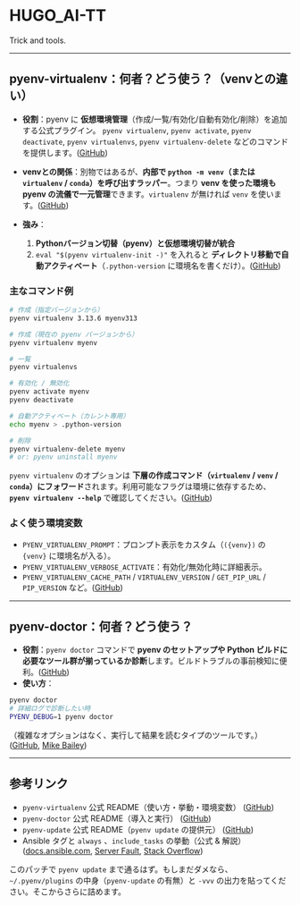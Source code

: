 # HUGO_AI-TT
Trick and tools.

---

## pyenv-virtualenv：何者？どう使う？（venvとの違い）

* **役割**：pyenv に **仮想環境管理**（作成/一覧/有効化/自動有効化/削除）を追加する公式プラグイン。
  `pyenv virtualenv`, `pyenv activate`, `pyenv deactivate`, `pyenv virtualenvs`, `pyenv virtualenv-delete` などのコマンドを提供します。([GitHub][6])
* **venvとの関係**：別物ではあるが、**内部で `python -m venv`（または `virtualenv` / `conda`）を呼び出すラッパー**。つまり **venv を使った環境も pyenv の流儀で一元管理**できます。`virtualenv` が無ければ `venv` を使います。([GitHub][6])
* **強み**：

  1. **Pythonバージョン切替（pyenv）と仮想環境切替が統合**
  2. `eval "$(pyenv virtualenv-init -)"` を入れると **ディレクトリ移動で自動アクティベート**（`.python-version` に環境名を書くだけ）。([GitHub][6])

### 主なコマンド例

```bash
# 作成（指定バージョンから）
pyenv virtualenv 3.13.6 myenv313

# 作成（現在の pyenv バージョンから）
pyenv virtualenv myenv

# 一覧
pyenv virtualenvs

# 有効化 / 無効化
pyenv activate myenv
pyenv deactivate

# 自動アクティベート（カレント専用）
echo myenv > .python-version

# 削除
pyenv virtualenv-delete myenv
# or: pyenv uninstall myenv
```

`pyenv virtualenv` のオプションは **下層の作成コマンド（`virtualenv` / `venv` / `conda`）にフォワード**されます。利用可能なフラグは環境に依存するため、**`pyenv virtualenv --help`** で確認してください。([GitHub][6])

### よく使う環境変数

* `PYENV_VIRTUALENV_PROMPT`：プロンプト表示をカスタム（`({venv})` の `{venv}` に環境名が入る）。
* `PYENV_VIRTUALENV_VERBOSE_ACTIVATE`：有効化/無効化時に詳細表示。
* `PYENV_VIRTUALENV_CACHE_PATH` / `VIRTUALENV_VERSION` / `GET_PIP_URL` / `PIP_VERSION` など。([GitHub][6])

---

## pyenv-doctor：何者？どう使う？

* **役割**：`pyenv doctor` コマンドで **pyenv のセットアップや Python ビルドに必要なツール群が揃っているか診断**します。ビルドトラブルの事前検知に便利。([GitHub][7])
* **使い方**：

```bash
pyenv doctor
# 詳細ログで診断したい時
PYENV_DEBUG=1 pyenv doctor
```

（複雑なオプションはなく、実行して結果を読むタイプのツールです。）([GitHub][7], [Mike Bailey][8])

---

## 参考リンク

* `pyenv-virtualenv` 公式 README（使い方・挙動・環境変数） ([GitHub][6])
* `pyenv-doctor` 公式 README（導入と実行） ([GitHub][7])
* `pyenv-update` 公式 README（`pyenv update` の提供元） ([GitHub][5])
* Ansible タグと `always` 、`include_tasks` の挙動（公式 & 解説） ([docs.ansible.com][1], [Server Fault][3], [Stack Overflow][4])

このパッチで `pyenv update` まで通るはず。もしまだダメなら、`~/.pyenv/plugins` の中身（`pyenv-update` の有無）と `-vvv` の出力を貼ってください。そこからさらに詰めます。

[1]: https://docs.ansible.com/ansible/latest/playbook_guide/playbooks_tags.html?utm_source=chatgpt.com "Tags — Ansible Community Documentation"
[2]: https://docs.ansible.com/ansible/latest/collections/ansible/builtin/include_tasks_module.html?utm_source=chatgpt.com "ansible.builtin.include_tasks module – Dynamically include a ..."
[3]: https://serverfault.com/questions/1023392/use-ansible-include-tasks-with-tags-on-the-sub-tasks?utm_source=chatgpt.com "Use Ansible include_tasks with tags on the sub-tasks"
[4]: https://stackoverflow.com/questions/65464394/ansible-include-tasks-will-not-run-when-tags-are-specified?utm_source=chatgpt.com "Ansible include_tasks will not run when tags are specified"
[5]: https://github.com/pyenv/pyenv-update?utm_source=chatgpt.com "update pyenv and plugins"
[6]: https://github.com/pyenv/pyenv-virtualenv "GitHub - pyenv/pyenv-virtualenv: a pyenv plugin to manage virtualenv (a.k.a. python-virtualenv)"
[7]: https://github.com/pyenv/pyenv-doctor?utm_source=chatgpt.com "pyenv/pyenv-doctor: Verify pyenv installation"
[8]: https://mike.bailey.net.au/notes/software/languages/python/pyenv/pyenv-doctor/?utm_source=chatgpt.com "pyenv doctor - mbailey/notes - Mike Bailey"
